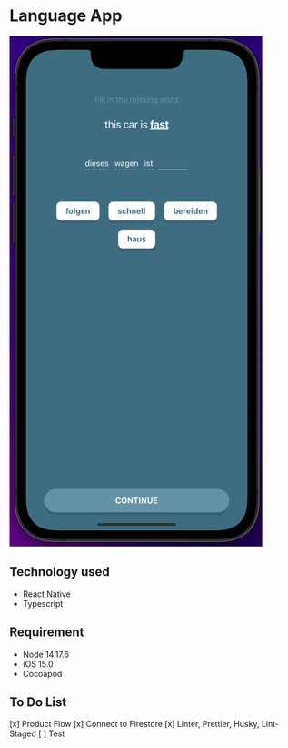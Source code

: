 # Language App

[![Watch the video](https://github.com/maulidiyah-nur/language-app/blob/main/Demo.png)](https://github.com/maulidiyah-nur/language-app/blob/development/Demo.mov)

## Technology used

- React Native
- Typescript

## Requirement

- Node 14.17.6
- iOS 15.0
- Cocoapod

## To Do List

[x] Product Flow
[x] Connect to Firestore
[x] Linter, Prettier, Husky, Lint-Staged
[ ] Test
